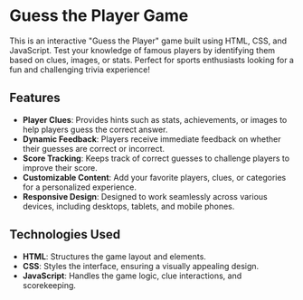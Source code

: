 # Guess the Player Game

This is an interactive "Guess the Player" game built using HTML, CSS, and JavaScript. Test your knowledge of famous players by identifying them based on clues, images, or stats. Perfect for sports enthusiasts looking for a fun and challenging trivia experience!

## Features

- **Player Clues**: Provides hints such as stats, achievements, or images to help players guess the correct answer.  
- **Dynamic Feedback**: Players receive immediate feedback on whether their guesses are correct or incorrect.  
- **Score Tracking**: Keeps track of correct guesses to challenge players to improve their score.  
- **Customizable Content**: Add your favorite players, clues, or categories for a personalized experience.  
- **Responsive Design**: Designed to work seamlessly across various devices, including desktops, tablets, and mobile phones.  

## Technologies Used

- **HTML**: Structures the game layout and elements.  
- **CSS**: Styles the interface, ensuring a visually appealing design.  
- **JavaScript**: Handles the game logic, clue interactions, and scorekeeping.  
